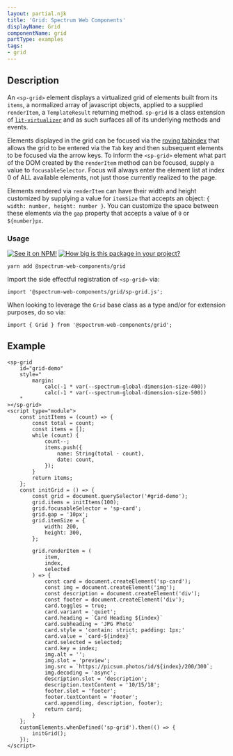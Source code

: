 ```yaml
---
layout: partial.njk
title: 'Grid: Spectrum Web Components'
displayName: Grid
componentName: grid
partType: examples
tags:
- grid
---
```

## Description

An `<sp-grid>` element displays a virtualized grid of elements built from its `items`, a normalized array of javascript objects, applied to a supplied `renderItem`, a `TemplateResult` returning method. `sp-grid` is a class extension of [`lit-virtualizer`](https://www.npmjs.com/package/@lit-labs/virtualizer/v/0.7.0-pre.2) and as such surfaces all of its underlying methods and events.

Elements displayed in the grid can be focused via the [roving tabindex](https://www.w3.org/TR/wai-aria-practices-1.2/#kbd_roving_tabindex) that allows the grid to be entered via the `Tab` key and then subsequent elements to be focused via the arrow keys. To inform the `<sp-grid>` element what part of the DOM created by the `renderItem` method can be focused, supply a value to `focusableSelector`. Focus will always enter the element list at index 0 of ALL available elements, not just those currently realized to the page.

Elements rendered via `renderItem` can have their width and height customized by supplying a value for `itemSize` that accepts an object: `{ width: number, height: number }`. You can customize the space between these elements via the `gap` property that accepts a value of `0` or `${number}px`.

### Usage

[![See it on NPM!](https://img.shields.io/npm/v/@spectrum-web-components/grid?style=for-the-badge)](https://www.npmjs.com/package/@spectrum-web-components/grid)
[![How big is this package in your project?](https://img.shields.io/bundlephobia/minzip/@spectrum-web-components/grid?style=for-the-badge)](https://bundlephobia.com/result?p=@spectrum-web-components/grid)

```
yarn add @spectrum-web-components/grid
```

Import the side effectful registration of `<sp-grid>` via:

```
import '@spectrum-web-components/grid/sp-grid.js';
```

When looking to leverage the `Grid` base class as a type and/or for extension purposes, do so via:

```
import { Grid } from '@spectrum-web-components/grid';
```

## Example

```html-live
<sp-grid
    id="grid-demo"
    style="
        margin:
            calc(-1 * var(--spectrum-global-dimension-size-400))
            calc(-1 * var(--spectrum-global-dimension-size-500))
    "
></sp-grid>
<script type="module">
    const initItems = (count) => {
        const total = count;
        const items = [];
        while (count) {
            count--;
            items.push({
                name: String(total - count),
                date: count,
            });
        }
        return items;
    };
    const initGrid = () => {
        const grid = document.querySelector('#grid-demo');
        grid.items = initItems(100);
        grid.focusableSelector = 'sp-card';
        grid.gap = '10px';
        grid.itemSize = {
            width: 200,
            height: 300,
        };

        grid.renderItem = (
            item,
            index,
            selected
        ) => {
            const card = document.createElement('sp-card');
            const img = document.createElement('img');
            const description = document.createElement('div');
            const footer = document.createElement('div');
            card.toggles = true;
            card.variant = 'quiet';
            card.heading = `Card Heading ${index}`
            card.subheading = 'JPG Photo'
            card.style = 'contain: strict; padding: 1px;'
            card.value = `card-${index}`
            card.selected = selected;
            card.key = index;
            img.alt = '';
            img.slot = 'preview';
            img.src = `https://picsum.photos/id/${index}/200/300`;
            img.decoding = 'async';
            description.slot = 'description';
            description.textContent = '10/15/18';
            footer.slot = 'footer';
            footer.textContent = 'Footer';
            card.append(img, description, footer);
            return card;
        }
    };
    customElements.whenDefined('sp-grid').then(() => {
        initGrid();
    });
</script>
```

<script type="module">
    const initItems = (count) => {
        const total = count;
        const items = [];
        while (count) {
            count--;
            items.push({
                name: String(total - count),
                date: count,
            });
        }
        return items;
    };
    const initGrid = () => {
        const grid = document.querySelector('#grid-demo');
        grid.items = initItems(100);
        grid.focusableSelector = 'sp-card';
        grid.gap = '10px';
        grid.itemSize = {
            width: 200,
            height: 300,
        };

        grid.renderItem = (
            item,
            index,
            selected
        ) => {
            const card = document.createElement('sp-card');
            const img = document.createElement('img');
            const description = document.createElement('div');
            const footer = document.createElement('div');
            card.toggles = true;
            card.variant = 'quiet';
            card.heading = `Card Heading ${index}`
            card.subheading = 'JPG Photo'
            card.style = 'contain: strict; padding: 1px;'
            card.value = `card-${index}`
            card.selected = selected;
            card.key = index;
            img.alt = '';
            img.slot = 'preview';
            img.src = `https://picsum.photos/id/${index}/200/300`;
            img.decoding = 'async';
            description.slot = 'description';
            description.textContent = '10/15/18';
            footer.slot = 'footer';
            footer.textContent = 'Footer';
            card.append(img, description, footer);
            return card;
        }
    };
    customElements.whenDefined('sp-grid').then(() => {
        initGrid();
    });
</script>
